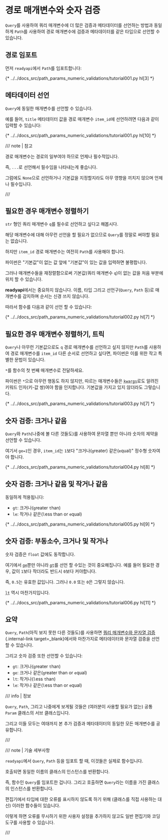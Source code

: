 # 경로 매개변수와 숫자 검증

`Query`를 사용하여 쿼리 매개변수에 더 많은 검증과 메타데이터를 선언하는 방법과 동일하게 `Path`를 사용하여 경로 매개변수에 검증과 메타데이터를 같은 타입으로 선언할 수 있습니다.

## 경로 임포트

먼저 `readyapi`에서 `Path`를 임포트합니다:

{* ../../docs_src/path_params_numeric_validations/tutorial001.py hl[3] *}

## 메타데이터 선언

`Query`에 동일한 매개변수를 선언할 수 있습니다.

예를 들어, `title` 메타데이터 값을 경로 매개변수 `item_id`에 선언하려면 다음과 같이 입력할 수 있습니다:

{* ../../docs_src/path_params_numeric_validations/tutorial001.py hl[10] *}

/// note | 참고

경로 매개변수는 경로의 일부여야 하므로 언제나 필수적입니다.

즉, `...`로 선언해서 필수임을 나타내는게 좋습니다.

그럼에도 `None`으로 선언하거나 기본값을 지정할지라도 아무 영향을 끼치지 않으며 언제나 필수입니다.

///

## 필요한 경우 매개변수 정렬하기

`str` 형인 쿼리 매개변수 `q`를 필수로 선언하고 싶다고 해봅시다.

해당 매개변수에 대해 아무런 선언을 할 필요가 없으므로 `Query`를 정말로 써야할 필요는 없습니다.

하지만 `item_id` 경로 매개변수는 여전히 `Path`를 사용해야 합니다.

파이썬은 "기본값"이 없는 값 앞에 "기본값"이 있는 값을 입력하면 불평합니다.

그러나 매개변수들을 재정렬함으로써 기본값(쿼리 매개변수 `q`)이 없는 값을 처음 부분에 위치 할 수 있습니다.

**readyapi**에서는 중요하지 않습니다. 이름, 타입 그리고 선언구(`Query`, `Path` 등)로 매개변수를 감지하며 순서는 신경 쓰지 않습니다.

따라서 함수를 다음과 같이 선언 할 수 있습니다:

{* ../../docs_src/path_params_numeric_validations/tutorial002.py hl[7] *}

## 필요한 경우 매개변수 정렬하기, 트릭

`Query`나 아무런 기본값으로도 `q` 경로 매개변수를 선언하고 싶지 않지만 `Path`를 사용하여 경로 매개변수를 `item_id` 다른 순서로 선언하고 싶다면, 파이썬은 이를 위한 작고 특별한 문법이 있습니다.

`*`를 함수의 첫 번째 매개변수로 전달하세요.

파이썬은 `*`으로 아무런 행동도 하지 않지만, 따르는 매개변수들은 <abbr title="유래: K-ey W-ord Arg-uments"><code>kwargs</code></abbr>로도 알려진 키워드 인자(키-값 쌍)여야 함을 인지합니다. 기본값을 가지고 있지 않더라도 그렇습니다.

{* ../../docs_src/path_params_numeric_validations/tutorial003.py hl[7] *}

## 숫자 검증: 크거나 같음

`Query`와 `Path`(나중에 볼 다른 것들도)를 사용하여 문자열 뿐만 아니라 숫자의 제약을 선언할 수 있습니다.

여기서 `ge=1`인 경우, `item_id`는 `1`보다 "크거나(`g`reater) 같은(`e`qual)" 정수형 숫자여야 합니다.

{* ../../docs_src/path_params_numeric_validations/tutorial004.py hl[8] *}

## 숫자 검증: 크거나 같음 및 작거나 같음

동일하게 적용됩니다:

* `gt`: 크거나(`g`reater `t`han)
* `le`: 작거나 같은(`l`ess than or `e`qual)

{* ../../docs_src/path_params_numeric_validations/tutorial005.py hl[9] *}

## 숫자 검증: 부동소수, 크거나 및 작거나

숫자 검증은 `float` 값에도 동작합니다.

여기에서 <abbr title="greater than or equal"><code>ge</code></abbr>뿐만 아니라 <abbr title="greater than"><code>gt</code></abbr>를 선언 할 수있는 것이 중요해집니다. 예를 들어 필요한 경우, 값이 `1`보다 작더라도 반드시 `0`보다 커야합니다.

즉, `0.5`는 유효한 값입니다. 그러나 `0.0` 또는 `0`은 그렇지 않습니다.

<abbr title="less than"><code>lt</code></abbr> 역시 마찬가지입니다.

{* ../../docs_src/path_params_numeric_validations/tutorial006.py hl[11] *}

## 요약

`Query`, `Path`(아직 보지 못한 다른 것들도)를 사용하면 [쿼리 매개변수와 문자열 검증](query-params-str-validations.md){.internal-link target=_blank}에서와 마찬가지로 메타데이터와 문자열 검증을 선언할 수 있습니다.

그리고 숫자 검증 또한 선언할 수 있습니다:

* `gt`: 크거나(`g`reater `t`han)
* `ge`: 크거나 같은(`g`reater than or `e`qual)
* `lt`: 작거나(`l`ess `t`han)
* `le`: 작거나 같은(`l`ess than or `e`qual)

/// info | 정보

`Query`, `Path`, 그리고 나중에게 보게될 것들은 (여러분이 사용할 필요가 없는) 공통 `Param` 클래스의 서브 클래스입니다.

그리고 이들 모두는 여태까지 본 추가 검증과 메타데이터의 동일한 모든 매개변수를 공유합니다.

///

/// note | 기술 세부사항

`readyapi`에서 `Query`, `Path` 등을 임포트 할 때, 이것들은 실제로 함수입니다.

호출되면 동일한 이름의 클래스의 인스턴스를 반환합니다.

즉, 함수인 `Query`를 임포트한 겁니다. 그리고 호출하면 `Query`라는 이름을 가진 클래스의 인스턴스를 반환합니다.

편집기에서 타입에 대한 오류를 표시하지 않도록 하기 위해 (클래스를 직접 사용하는 대신) 이러한 함수들이 있습니다.

이렇게 하면 오류를 무시하기 위한 사용자 설정을 추가하지 않고도 일반 편집기와 코딩 도구를 사용할 수 있습니다.

///
